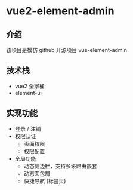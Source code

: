 # vue2-element-admin

## 介绍
该项目是模仿 github 开源项目 vue-element-admin 
## 技术栈
* vue2 全家桶
* element-ui
## 实现功能
* 登录 / 注销
* 权限认证
  * 页面权限
  * 权限配置
* 全局功能
  * 动态侧边栏，支持多级路由嵌套
  * 动态面包屑
  * 快捷导航 (标签页)